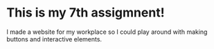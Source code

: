 # This is my 7th assigmnent!
I made a website for my workplace so I could play around with making buttons and interactive elements.
